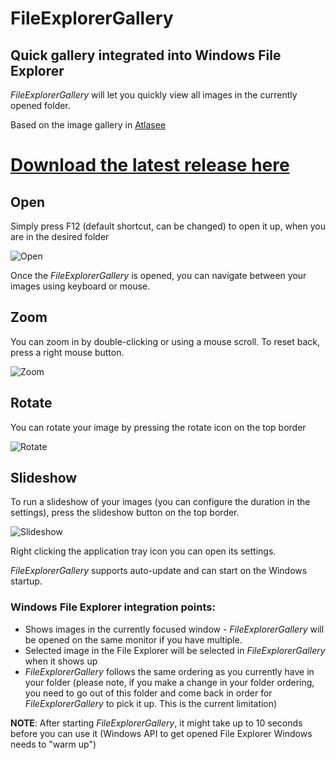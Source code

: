 # FileExplorerGallery
## Quick gallery integrated into Windows File Explorer

*FileExplorerGallery* will let you quickly view all images in the currently opened folder. 

Based on the image gallery in [Atlasee](https://store.steampowered.com/app/1052330/Atlasee/)

# [**Download the latest release here**](https://github.com/martinchrzan/FileExplorerGallery/releases/latest)

## **Open**
Simply press F12 (default shortcut, can be changed) to open it up, when you are in the desired folder

![Open](Images/FileExplorerGalleryOpen.gif)

Once the *FileExplorerGallery* is opened, you can navigate between your images using keyboard or mouse.

## **Zoom**
You can zoom in by double-clicking or using a mouse scroll. To reset back, press a right mouse button.

![Zoom](Images/FileExplorerGalleryZoomUnzoom.gif)

## **Rotate**
You can rotate your image by pressing the rotate icon on the top border

![Rotate](Images/FileExplorerGalleryRotate.gif)

## **Slideshow**
To run a slideshow of your images (you can configure the duration in the settings), press the slideshow button on the top border.

![Slideshow](Images/FileExplorerGallerySlideshow.gif)

Right clicking the application tray icon you can open its settings.


*FileExplorerGallery* supports auto-update and can start on the Windows startup. 

### Windows File Explorer integration points:
- Shows images in the currently focused window - *FileExplorerGallery* will be opened on the same monitor if you have multiple.
- Selected image in the File Explorer will be selected in *FileExplorerGallery* when it shows up
- *FileExplorerGallery* follows the same ordering as you currently have in your folder (please note, if you make a change in your folder ordering, you need to go out of this folder and come back in order for *FileExplorerGallery* to pick it up. This is the current limitation)

**NOTE**: After starting *FileExplorerGallery*, it might take up to 10 seconds before you can use it (Windows API to get opened File Explorer Windows needs to "warm up") 
